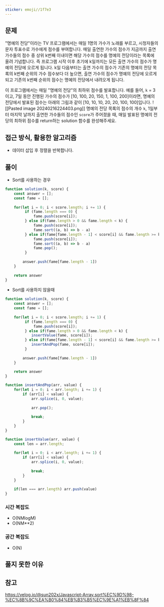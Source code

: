 ```yaml
---
sticker: emoji//1f7e3
---
```

## 문제
"명예의 전당"이라는 TV 프로그램에서는 매일 1명의 가수가 노래를 부르고, 시청자들의 문자 투표수로 가수에게 점수를 부여합니다. 매일 출연한 가수의 점수가 지금까지 출연 가수들의 점수 중 상위 k번째 이내이면 해당 가수의 점수를 명예의 전당이라는 목록에 올려 기념합니다. 즉 프로그램 시작 이후 초기에 k일까지는 모든 출연 가수의 점수가 명예의 전당에 오르게 됩니다. k일 다음부터는 출연 가수의 점수가 기존의 명예의 전당 목록의 k번째 순위의 가수 점수보다 더 높으면, 출연 가수의 점수가 명예의 전당에 오르게 되고 기존의 k번째 순위의 점수는 명예의 전당에서 내려오게 됩니다.

이 프로그램에서는 매일 "명예의 전당"의 최하위 점수를 발표합니다. 예를 들어, `k` = 3이고, 7일 동안 진행된 가수의 점수가 [10, 100, 20, 150, 1, 100, 200]이라면, 명예의 전당에서 발표된 점수는 아래의 그림과 같이 [10, 10, 10, 20, 20, 100, 100]입니다.
![[Pasted image 20240216224403.png]]
명예의 전당 목록의 점수의 개수 `k`, 1일부터 마지막 날까지 출연한 가수들의 점수인 `score`가 주어졌을 때, 매일 발표된 명예의 전당의 최하위 점수를 return하는 solution 함수를 완성해주세요.
## 접근 방식, 활용한 알고리즘
- 데이터 삽입 후 정렬을 반복합니다. 
## 풀이
- Sort를 사용하는 경우
```javascript
function solution(k, score) {
    const answer = [];
    const fame = [];
    
    for(let i = 0; i < score.length; i += 1) {
         if (fame.length === 0) { 
             fame.push(score[i]);
         } else if(fame.length > 0 && fame.length < k) {
             fame.push(score[i]);
             fame.sort((a, b) => b - a)
         } else if(fame[fame.length - 1] < score[i] && fame.length >= k) {
             fame.push(score[i]);
             fame.sort((a, b) => b - a)
             fame.pop();
         }
        
        answer.push(fame[fame.length - 1])
    }
    
    return answer
}
```
- Sort를 사용하지 않을때
```javascript
function solution(k, score) {
    const answer = [];
    const fame = [];
    
    for(let i = 0; i < score.length; i += 1) {
         if (fame.length === 0) { 
             fame.push(score[i]);
         } else if(fame.length > 0 && fame.length < k) {
            insertValue(fame, score[i]); 
         } else if(fame[fame.length - 1] < score[i] && fame.length >= k) {
            insertAndPop(fame, score[i]); 
         }
        
        answer.push(fame[fame.length - 1])
    }
    
    return answer
}

function insertAndPop(arr, value) {    
    for(let i = 0; i < arr.length; i += 1) {
        if (arr[i] < value) {
            arr.splice(i, 0, value);
            
            arr.pop();
            
            break;
        }
    }
}

function insertValue(arr, value) {    
    const len = arr.length;
    
    for(let i = 0; i < arr.length; i += 1) {
        if (arr[i] < value) {
            arr.splice(i, 0, value);
            
            break;
        }
    }
    
    if(len === arr.length) arr.push(value)
}
```

### 시간 복잡도
- O(NMlogM)
- O(NM**2)

### 공간 복잡도
- O(N)

## 풀지 못한 이유

## 참고
https://velog.io/@sun202x/Javascript-Array.sort%EC%9D%98-%EC%8B%9C%EA%B0%84%EB%B3%B5%EC%9E%A1%EB%8F%84